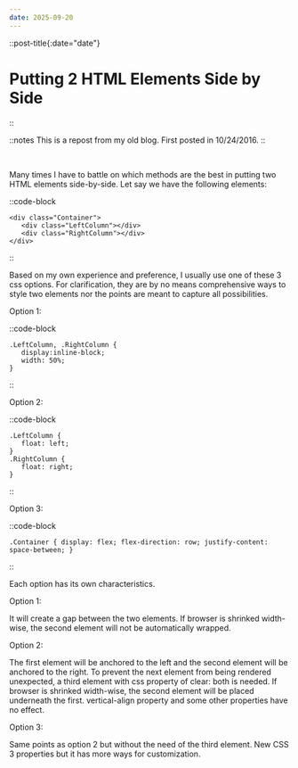 ```yaml
---
date: 2025-09-20
---
```


::post-title{:date="date"}
# Putting 2 HTML Elements Side by Side
::

::notes
This is a repost from my old blog. First posted in 10/24/2016.
::

<br />

Many times I have to battle on which methods are the best in putting two HTML elements side-by-side. Let say we have the following elements:

::code-block
```
<div class="Container">
   <div class="LeftColumn"></div>
   <div class="RightColumn"></div>
</div>
```
::

Based on my own experience and preference, I usually use one of these 3 css options. For clarification, they are by no means comprehensive ways to style two elements nor the points are meant to capture all possibilities.

Option 1:

::code-block
```
.LeftColumn, .RightColumn {
   display:inline-block;
   width: 50%;
}
```
::

Option 2:

::code-block
```
.LeftColumn {
   float: left;
}
.RightColumn {
   float: right;
}
```
::

Option 3:

::code-block
```
.Container { display: flex; flex-direction: row; justify-content: space-between; }
```
::

Each option has its own characteristics.

Option 1:

It will create a gap between the two elements.
If browser is shrinked width-wise, the second element will not be automatically wrapped.

Option 2:

The first element will be anchored to the left and the second element will be anchored to the right.
To prevent the next element from being rendered unexpected, a third element with css property of clear: both is needed.
If browser is shrinked width-wise, the second element will be placed underneath the first.
vertical-align property and some other properties have no effect.

Option 3:

Same points as option 2 but without the need of the third element.
New CSS 3 properties but it has more ways for customization.
